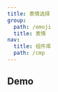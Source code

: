 ```yaml
---
title: 表情选择
group:
  path: /emoji
  title: 表情
nav:
  title: 组件库
  path: /cmp
---
```


## Demo

<code src="./demo.tsx" />


<API src="./emoji.tsx"></API>
